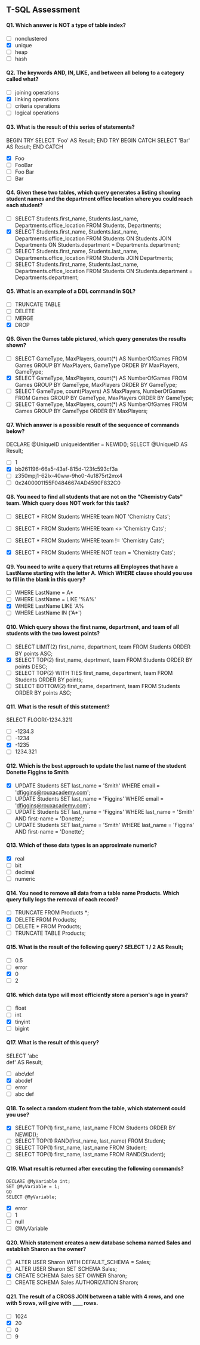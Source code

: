 ## T-SQL Assessment


#### Q1. Which answer is NOT a type of table index?

- [ ] nonclustered
- [x] unique
- [ ] heap
- [ ] hash

#### Q2. The keywords AND, IN, LIKE, and between all belong to a category called what? 

- [ ] joining operations
- [x] linking operations
- [ ] criteria operations
- [ ] logical operations

#### Q3. What is the result of this series of statements?

BEGIN TRY
    SELECT 'Foo' AS Result;
END TRY
BEGIN CATCH
 SELECT 'Bar' AS Result;
END CATCH

- [x] Foo
- [ ] FooBar
- [ ] Foo Bar
- [ ] Bar

#### Q4. Given these two tables, which query generates a listing showing student names and the department office location where you could reach each student? 

- [ ] SELECT Students.first_name, Students.last_name, Departments.office_location FROM Students, Departments;
- [x] SELECT Students.first_name, Students.last_name, Departments.office_location FROM Students ON Students JOIN Departments ON Students.department = Departments.department;
- [ ] SELECT Students.first_name, Students.last_name, Departments.office_location FROM Students JOIN Departments;
- [ ] SELECT Students.first_name, Students.last_name, Departments.office_location FROM Students ON Students.department = Departments.department;

#### Q5. What is an example of a DDL command in SQL?

- [ ] TRUNCATE TABLE
- [ ] DELETE
- [ ] MERGE
- [x] DROP

#### Q6. Given the Games table pictured, which query generates the results shown?

- [ ] SELECT GameType, MaxPlayers, count(*) AS NumberOfGames
      FROM Games
      GROUP BY MaxPlayers, GameType
      ORDER BY MaxPlayers, GameType;
- [x] SELECT GameType, MaxPlayers, count(*) AS NumberOfGames
      FROM Games
      GROUP BY GameType, MaxPlayers
      ORDER BY GameType;
- [ ] SELECT GameType, count(Players) AS MaxPlayers, NumberOfGames
      FROM Games
      GROUP BY GameType, MaxPlayers
      ORDER BY GameType;
- [ ] SELECT GameType, MaxPlayers, count(*) AS NumberOfGames
      FROM Games
      GROUP BY GameType
      ORDER BY MaxPlayers;

#### Q7. Which answer is a possible result of the sequence of commands below?

DECLARE @UniqueID uniqueidentifier = NEWID();
SELECT @UniqueID AS Result;

- [ ] 1
- [x] bb261196-66a5-43af-815d-123fc593cf3a
- [ ] z350mpj1-62lx-40ww-9ho0-4u1875rt2mx4
- [ ] 0x2400001155F04846674AD4590F832C0

#### Q8. You need to find all students that are not on the "Chemistry Cats" team. Which query does NOT work for this task?

- [ ] SELECT * FROM Students
      WHERE team NOT 'Chemistry Cats';

- [ ] SELECT * FROM Students
      WHERE team <> 'Chemistry Cats';

- [ ] SELECT * FROM Students
      WHERE team != 'Chemistry Cats';

- [x] SELECT * FROM Students
      WHERE NOT team = 'Chemistry Cats';

#### Q9. You need to write a query that returns all Employees that have a LastName starting with the letter A. Which WHERE clause should you use to fill in the blank in this query? 

- [ ] WHERE LastName = A*
- [ ] WHERE LastName = LIKE '%A%'
- [x] WHERE LastName LIKE 'A%
- [ ] WHERE LastName IN ('A*')

#### Q10. Which query shows the first name, department, and team of all students with the two lowest points?

- [ ] SELECT LIMIT(2) first_name, department, team FROM Students ORDER BY points ASC;
- [x] SELECT TOP(2) first_name, deprtment, team FROM Students ORDER BY points DESC;
- [ ] SELECT TOP(2) WITH TIES first_name, department, team FROM Students ORDER BY points;
- [ ] SELECT BOTTOM(2) first_name, department, team FROM Students ORDER BY points ASC;

#### Q11. What is the result of this statement?

SELECT FLOOR(-1234.321)

- [ ] -1234.3
- [ ] -1234
- [x] -1235
- [ ] 1234.321

#### Q12. Which is the best approach to update the last name of the student Donette Figgins to Smith

- [x] UPDATE Students SET last_name = 'Smith' WHERE email = 'dfiggins@rouxacademy.com';
- [ ] UPDATE Students SET last_name = 'Figgins' WHERE email = 'dfiggins@rouxacademy.com';
- [ ] UPDATE Students SET last_name = 'Figgins' WHERE last_name = 'Smith' AND first-name = 'Donette';
- [ ] UPDATE Students SET last_name = 'Smith' WHERE last_name = 'Figgins' AND first-name = 'Donette';

#### Q13. Which of these data types is an approximate numeric?

- [x] real
- [ ] bit
- [ ] decimal
- [ ] numeric

#### Q14. You need to remove all data from a table name Products. Which query fully logs the removal of each record?

- [ ] TRUNCATE FROM Products *;
- [x] DELETE FROM Products;
- [ ] DELETE * FROM Products;
- [ ] TRUNCATE TABLE Products;  

#### Q15. What is the result of the following query? SELECT 1 / 2 AS Result;

- [ ] 0.5
- [ ] error
- [x] 0
- [ ] 2

#### Q16. which data type will most efficiently store a person's age in years?

- [ ] float
- [ ] int
- [x] tinyint
- [ ] bigint

#### Q17. What is the result of this query?

SELECT 'abc\
def' AS Result;

- [ ] abc\def
- [x] abcdef
- [ ] error
- [ ] abc def

#### Q18. To select a random student from the table, which statement could you use?

- [x] SELECT TOP(1) first_name, last_name FROM Students ORDER BY NEWID();
- [ ] SELECT TOP(1) RAND(first_name, last_name) FROM Student;
- [ ] SELECT TOP(1) first_name, last_name FROM Student;
- [ ] SELECT TOP(1) first_name, last_name FROM RAND(Student);

#### Q19. What result is returned after executing the following commands?

    DECLARE @MyVariable int;
    SET @MyVariable = 1;
    GO 
    SELECT @MyVariable;

- [x] error
- [ ] 1
- [ ] null
- [ ] @MyVariable

#### Q20. Which statement creates a new database schema named Sales and establish Sharon as the owner?

- [ ] ALTER USER Sharon WITH DEFAULT_SCHEMA = Sales;
- [ ] ALTER USER Sharon SET SCHEMA Sales;
- [x] CREATE SCHEMA Sales SET OWNER Sharon;
- [ ] CREATE SCHEMA Sales AUTHORIZATION Sharon;

#### Q21. The result of a CROSS JOIN between a table with 4 rows, and one with 5 rows, will give with ____ rows.

- [ ] 1024
- [x] 20
- [ ] 0
- [ ] 9